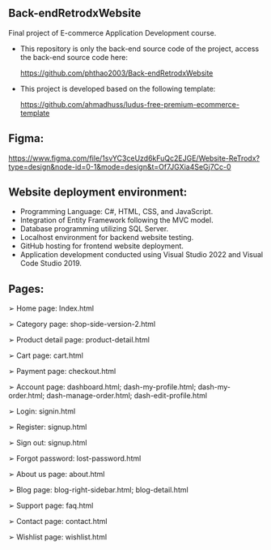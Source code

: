 ## Back-endRetrodxWebsite

Final project of E-commerce Application Development course.

- This repository is only the back-end source code of the project, access the back-end source code here:

  [https://github.com/phthao2003/Back-endRetrodxWebsite ](https://github.com/phthao2003/RetrodxWebsite)
- This project is developed based on the following template:

  https://github.com/ahmadhuss/ludus-free-premium-ecommerce-template

## Figma: 
https://www.figma.com/file/1svYC3ceUzd6kFuQc2EJGE/Website-ReTrodx?type=design&node-id=0-1&mode=design&t=Of7JGXia4SeGj7Cc-0

## Website deployment environment:
- Programming Language: C#, HTML, CSS, and JavaScript.
- Integration of Entity Framework following the MVC model.
- Database programming utilizing SQL Server.
- Localhost environment for backend website testing.
- GitHub hosting for frontend website deployment.
- Application development conducted using Visual Studio 2022 and Visual Code Studio 2019. 

## Pages:
➢ Home page: Index.html

➢ Category page: shop-side-version-2.html

➢ Product detail page: product-detail.html

➢ Cart page: cart.html

➢ Payment page: checkout.html

➢ Account page: dashboard.html; dash-my-profile.html; dash-my-order.html; dash-manage-order.html; dash-edit-profile.html

➢ Login: signin.html

➢ Register: signup.html

➢ Sign out: signup.html

➢ Forgot password: lost-password.html

➢ About us page: about.html

➢ Blog page: blog-right-sidebar.html; blog-detail.html

➢ Support page: faq.html

➢ Contact page: contact.html

➢ Wishlist page: wishlist.html
